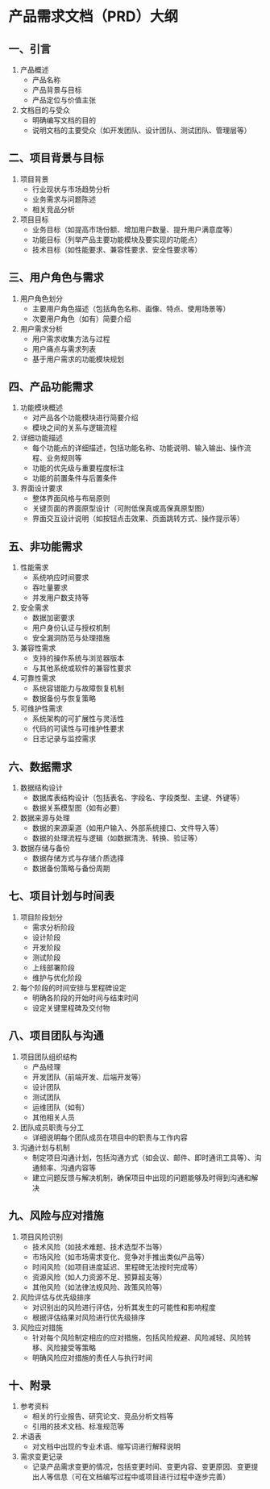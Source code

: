 # 产品需求文档（PRD）大纲

## 一、引言
1. 产品概述
    - 产品名称
    - 产品背景与目标
    - 产品定位与价值主张
2. 文档目的与受众
    - 明确编写文档的目的
    - 说明文档的主要受众（如开发团队、设计团队、测试团队、管理层等）

## 二、项目背景与目标
1. 项目背景
    - 行业现状与市场趋势分析
    - 业务需求与问题陈述
    - 相关竞品分析
2. 项目目标
    - 业务目标（如提高市场份额、增加用户数量、提升用户满意度等）
    - 功能目标（列举产品主要功能模块及要实现的功能点）
    - 技术目标（如性能要求、兼容性要求、安全性要求等）

## 三、用户角色与需求
1. 用户角色划分
    - 主要用户角色描述（包括角色名称、画像、特点、使用场景等）
    - 次要用户角色（如有）简要介绍
2. 用户需求分析
    - 用户需求收集方法与过程
    - 用户痛点与需求列表
    - 基于用户需求的功能模块规划

## 四、产品功能需求
1. 功能模块概述
    - 对产品各个功能模块进行简要介绍
    - 模块之间的关系与逻辑流程
2. 详细功能描述
    - 每个功能点的详细描述，包括功能名称、功能说明、输入输出、操作流程、业务规则等
    - 功能的优先级与重要程度标注
    - 功能的前置条件与后置条件
3. 界面设计要求
    - 整体界面风格与布局原则
    - 关键页面的界面原型设计（可附低保真或高保真原型图）
    - 界面交互设计说明（如按钮点击效果、页面跳转方式、操作提示等）

## 五、非功能需求
1. 性能需求
    - 系统响应时间要求
    - 吞吐量要求
    - 并发用户数支持等
2. 安全需求
    - 数据加密要求
    - 用户身份认证与授权机制
    - 安全漏洞防范与处理措施
3. 兼容性需求
    - 支持的操作系统与浏览器版本
    - 与其他系统或软件的兼容性要求
4. 可靠性需求
    - 系统容错能力与故障恢复机制
    - 数据备份与恢复策略
5. 可维护性需求
    - 系统架构的可扩展性与灵活性
    - 代码的可读性与可维护性要求
    - 日志记录与监控需求

## 六、数据需求
1. 数据结构设计
    - 数据库表结构设计（包括表名、字段名、字段类型、主键、外键等）
    - 数据关系模型图（如有必要）
2. 数据来源与处理
    - 数据的来源渠道（如用户输入、外部系统接口、文件导入等）
    - 数据的处理流程与逻辑（如数据清洗、转换、验证等）
3. 数据存储与备份
    - 数据存储方式与存储介质选择
    - 数据备份策略与备份周期

## 七、项目计划与时间表
1. 项目阶段划分
    - 需求分析阶段
    - 设计阶段
    - 开发阶段
    - 测试阶段
    - 上线部署阶段
    - 维护与优化阶段
2. 每个阶段的时间安排与里程碑设定
    - 明确各阶段的开始时间与结束时间
    - 设定关键里程碑及交付物

## 八、项目团队与沟通
1. 项目团队组织结构
    - 产品经理
    - 开发团队（前端开发、后端开发等）
    - 设计团队
    - 测试团队
    - 运维团队（如有）
    - 其他相关人员
2. 团队成员职责与分工
    - 详细说明每个团队成员在项目中的职责与工作内容
3. 沟通计划与机制
    - 制定项目沟通计划，包括沟通方式（如会议、邮件、即时通讯工具等）、沟通频率、沟通内容等
    - 建立问题反馈与解决机制，确保项目中出现的问题能够及时得到沟通和解决

## 九、风险与应对措施
1. 项目风险识别
    - 技术风险（如技术难题、技术选型不当等）
    - 市场风险（如市场需求变化、竞争对手推出类似产品等）
    - 时间风险（如项目进度延迟、里程碑无法按时完成等）
    - 资源风险（如人力资源不足、预算超支等）
    - 其他风险（如法律法规风险、政策风险等）
2. 风险评估与优先级排序
    - 对识别出的风险进行评估，分析其发生的可能性和影响程度
    - 根据评估结果对风险进行优先级排序
3. 风险应对措施
    - 针对每个风险制定相应的应对措施，包括风险规避、风险减轻、风险转移、风险接受等策略
    - 明确风险应对措施的责任人与执行时间

## 十、附录
1. 参考资料
    - 相关的行业报告、研究论文、竞品分析文档等
    - 引用的技术文档、标准规范等
2. 术语表
    - 对文档中出现的专业术语、缩写词进行解释说明
3. 需求变更记录
    - 记录产品需求变更的情况，包括变更时间、变更内容、变更原因、变更提出人等信息（可在文档编写过程中或项目进行过程中逐步完善）
